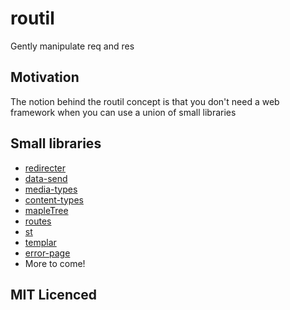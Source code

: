 # routil

Gently manipulate req and res

## Motivation

The notion behind the routil concept is that you don't need a web framework when you can use a union of small libraries

## Small libraries

 - [redirecter][1]
 - [data-send][4]
 - [media-types][5]
 - [content-types][6]
 - [mapleTree][7]
 - [routes][2]
 - [st][3]
 - [templar][8]
 - [error-page][9]
 - More to come!
        
## MIT Licenced

  [1]: http://github.com/Raynos/redirecter
  [2]: https://github.com/aaronblohowiak/routes.js
  [3]: https://github.com/isaacs/st
  [4]: https://github.com/Raynos/data-send
  [5]: https://github.com/Raynos/media-types
  [6]: https://github.com/Raynos/content-types
  [7]: https://github.com/saambarati/mapleTree
  [8]: https://github.com/isaacs/templar
  [9]: https://github.com/isaacs/error-page